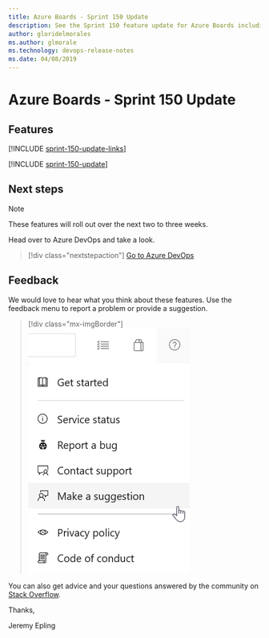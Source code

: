 ```yaml
---
title: Azure Boards - Sprint 150 Update
description: See the Sprint 150 feature update for Azure Boards including next steps.
author: gloridelmorales
ms.author: glmorale
ms.technology: devops-release-notes
ms.date: 04/08/2019
---
```


# Azure Boards - Sprint 150 Update

## Features

[!INCLUDE [sprint-150-update-links](../includes/boards/sprint-150-update-links.md)]

[!INCLUDE [sprint-150-update](../includes/boards/sprint-150-update.md)]

## Next steps

> [!NOTE]
> These features will roll out over the next two to three weeks.

Head over to Azure DevOps and take a look.

> [!div class="nextstepaction"]
> [Go to Azure DevOps](https://go.microsoft.com/fwlink/?LinkId=307137&campaign=o~msft~docs~product-vsts~release-notes)

## Feedback

We would love to hear what you think about these features. Use the feedback menu to report a problem or provide a suggestion.

> [!div class="mx-imgBorder"]
> ![Make a suggestion](../../media/make-a-suggestion.png)

You can also get advice and your questions answered by the community on [Stack Overflow](https://stackoverflow.com/questions/tagged/azure-devops).

Thanks,

Jeremy Epling
